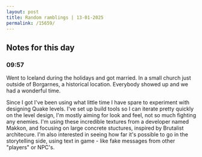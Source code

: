 ```yaml
---
layout: post
title: Random ramblings | 13-01-2025
permalink: /15659/
---
```

## Notes for this day

### 09:57

Went to Iceland during the holidays and got married. In a small church just
outside of Borgarnes, a historical location. Everybody showed up and we had a
wonderful time.

Since I got I've been using what little time I have spare to experiment with
designing Quake levels. I've set up build tools so I can iterate pretty quickly
on the level design, I'm mostly aiming for look and feel, not so much fighting
any enemies. I'm using these incredible textures from a developer named Makkon,
and focusing on large concrete stuctures, inspired by Brutalist architecure. I'm
also interested in seeing how far it's possible to go in the storytelling side,
using text in game - like fake messages from other "players" or NPC's.
